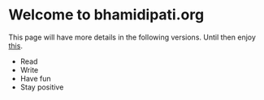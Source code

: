 # Welcome to bhamidipati.org

This page will have more details in the following versions. Until then enjoy [this](www.google.com). 

* Read
* Write
* Have fun
* Stay positive
